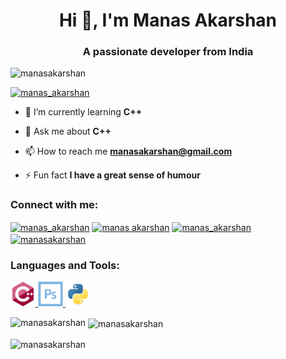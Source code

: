 <h1 align="center">Hi 👋, I'm Manas Akarshan</h1>
<h3 align="center">A passionate developer from India</h3>

<p align="left"> <img src="https://komarev.com/ghpvc/?username=manasakarshan&label=Profile%20views&color=0e75b6&style=flat" alt="manasakarshan" /> </p>

<p align="left"> <a href="https://twitter.com/manas_akarshan" target="blank"><img src="https://img.shields.io/twitter/follow/manas_akarshan?logo=twitter&style=for-the-badge" alt="manas_akarshan" /></a> </p>

- 🌱 I’m currently learning **C++**

- 💬 Ask me about **C++**

- 📫 How to reach me **manasakarshan@gmail.com**

- ⚡ Fun fact **I have a great sense of humour**

<h3 align="left">Connect with me:</h3>
<p align="left">
<a href="https://twitter.com/manas_akarshan" target="blank"><img align="center" src="https://raw.githubusercontent.com/rahuldkjain/github-profile-readme-generator/master/src/images/icons/Social/twitter.svg" alt="manas_akarshan" height="30" width="40" /></a>
<a href="https://linkedin.com/in/manas akarshan" target="blank"><img align="center" src="https://raw.githubusercontent.com/rahuldkjain/github-profile-readme-generator/master/src/images/icons/Social/linked-in-alt.svg" alt="manas akarshan" height="30" width="40" /></a>
<a href="https://instagram.com/manas_akarshan" target="blank"><img align="center" src="https://raw.githubusercontent.com/rahuldkjain/github-profile-readme-generator/master/src/images/icons/Social/instagram.svg" alt="manas_akarshan" height="30" width="40" /></a>
<a href="https://www.hackerrank.com/manasakarshan" target="blank"><img align="center" src="https://raw.githubusercontent.com/rahuldkjain/github-profile-readme-generator/master/src/images/icons/Social/hackerrank.svg" alt="manasakarshan" height="30" width="40" /></a>
</p>

<h3 align="left">Languages and Tools:</h3>
<p align="left"> <a href="https://www.w3schools.com/cpp/" target="_blank" rel="noreferrer"> <img src="https://raw.githubusercontent.com/devicons/devicon/master/icons/cplusplus/cplusplus-original.svg" alt="cplusplus" width="40" height="40"/> </a> <a href="https://www.photoshop.com/en" target="_blank" rel="noreferrer"> <img src="https://raw.githubusercontent.com/devicons/devicon/master/icons/photoshop/photoshop-line.svg" alt="photoshop" width="40" height="40"/> </a> <a href="https://www.python.org" target="_blank" rel="noreferrer"> <img src="https://raw.githubusercontent.com/devicons/devicon/master/icons/python/python-original.svg" alt="python" width="40" height="40"/> </a> </p>

<p><img align="left" src="https://github-readme-stats.vercel.app/api/top-langs?username=manasakarshan&show_icons=true&locale=en&layout=compact" alt="manasakarshan" /></p>

<p>&nbsp;<img align="center" src="https://github-readme-stats.vercel.app/api?username=manasakarshan&show_icons=true&locale=en" alt="manasakarshan" /></p>

<p><img align="center" src="https://github-readme-streak-stats.herokuapp.com/?user=manasakarshan&" alt="manasakarshan" /></p>
